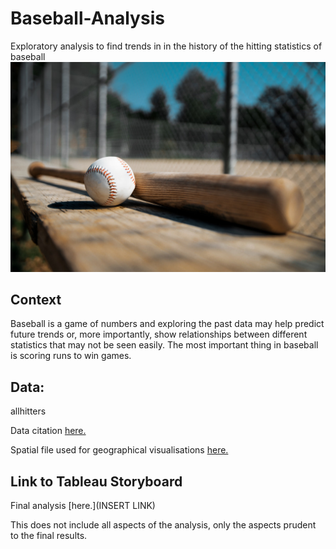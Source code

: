 # Baseball-Analysis

Exploratory analysis to find trends in in the history of the hitting statistics of baseball
![](https://github.com/ktguzic/Baseball-Analysis/blob/5c48847299a80dec5e8f0cac7a9a5952254ef18d/baseball-bat-ball.jpg)

## Context
Baseball is a game of numbers and exploring the past data may help predict future trends or, more importantly, show relationships between different statistics that may not be seen easily. The most important thing in baseball is scoring runs to win games. 

## Data:

allhitters

Data citation [here.](https://www.kaggle.com/datasets/finkleiseinhorn/mlb-every-player-in-mlb-history)

Spatial file used for geographical visualisations [here.](https://drive.google.com/file/d/1eYG0FfeZHBquyg-vH4QOV_pafGw0ASuK/view?usp=sharing) 

## Link to Tableau Storyboard
Final analysis [here.](INSERT LINK)

This does not include all aspects of the analysis, only the aspects prudent to the final results.
